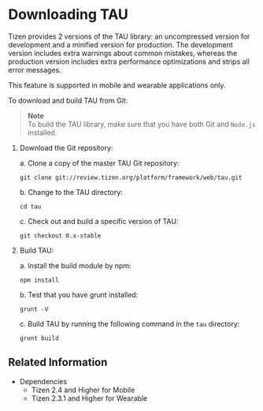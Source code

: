 # Downloading TAU

Tizen provides 2 versions of the TAU library: an uncompressed version for development and a minified version for production. The development version includes extra warnings about common mistakes, whereas the production version includes extra performance optimizations and strips all error messages.

This feature is supported in mobile and wearable applications only.

To download and build TAU from Git:

> **Note**  
> To build the TAU library, make sure that you have both Git and `Node.js` installed.

1. Download the Git repository:

   a. Clone a copy of the master TAU Git repository:

      ```
      git clone git://review.tizen.org/platform/framework/web/tau.git
      ```

   b. Change to the TAU directory:

      ```
      cd tau
      ```

   c. Check out and build a specific version of TAU:

      ```
      git checkout 0.x-stable
      ```

2. Build TAU:

   a. Install the build module by npm:

      ```
      npm install
      ```

   b. Test that you have grunt installed:

      ```
      grunt -V
      ```

   c. Build TAU by running the following command in the `tau` directory:

      ```
      grunt build
      ```

## Related Information
* Dependencies      
  - Tizen 2.4 and Higher for Mobile
  - Tizen 2.3.1 and Higher for Wearable
